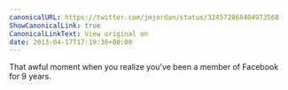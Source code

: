```yaml
---
canonicalURL: https://twitter.com/jmjordan/status/324572868404973568
ShowCanonicalLink: true
CanonicalLinkText: View original on
date: 2013-04-17T17:19:36+00:00
---
```

That awful moment when you realize you’ve been a member of Facebook for 9 years.